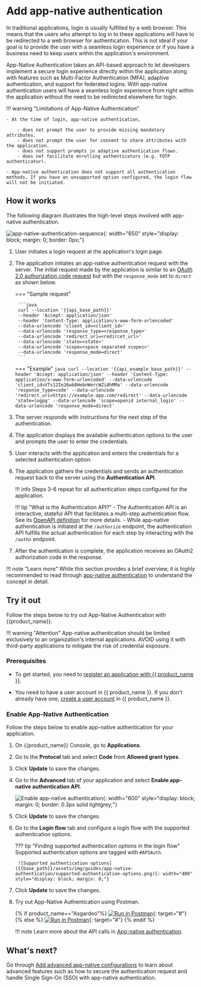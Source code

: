 # Add app-native authentication

In traditional applications, login is usually fulfilled by a web browser. This means that the users who attempt to log in to these applications will have to be redirected to a web browser for authentication. This is not ideal if your goal is to provide the user with a seamless login experience or if you have a business need to keep users within the application's environment.

App-Native Authentication takes an API-based approach to let developers implement a secure login experience directly within the application along with features such as Multi-Factor Authentication (MFA), adaptive authentication, and support for federated logins. With app-native authentication users will have a seamless login experience from right within the application without the need to be redirected elsewhere for login.


!!! warning "Limitations of App-Native Authentication"

    - At the time of login, app-native authentication,

        - does not prompt the user to provide missing mandatory attributes. 
        - does not prompt the user for consent to share attributes with the application.
	    - does not support prompts in adaptive authentication flows.
        - does not facilitate enrolling authenticators (e.g. TOTP authenticator).

	- App-native authentication does not support all authentication methods. If you have an unsupported option configured, the login flow will not be initiated.
	

## How it works

The following diagram illustrates the high-level steps involved with app-native authentication.

![app-native-authentication-sequence]({{base_path}}/assets/img/guides/app-native-authentication/app-native-authentication-sequence.png){: width="650" style="display: block; margin: 0; border: 0px;"}


1. User initiates a login request at the application's login page.
2. The application initiates an app-native authentication request with the server. The initial request made by the application is similar to an [OAuth 2.0 authorization code request]({{base_path}}/guides/authentication/oidc/implement-auth-code/) but with the `response_mode` set to `direct` as shown below.

    === "Sample request"
    
        ```java
        curl --location '{{api_base_path}}'
        --header 'Accept: application/json'
        --header 'Content-Type: application/x-www-form-urlencoded'
        --data-urlencode 'client_id=<client_id>'
        --data-urlencode 'response_type=<response_type>'
        --data-urlencode 'redirect_uri=<redircet_url>'
        --data-urlencode 'state=<state>'
        --data-urlencode 'scope=<space separated scopes>'
        --data-urlencode 'response_mode=direct'
        ```
    
    === "Example"
        ```java
        curl --location '{{api_example_base_path}}'
        --header 'Accept: application/json'
        --header 'Content-Type: application/x-www-form-urlencoded'
        --data-urlencode 'client_id=VTs12Ie26wb8HebnWercWZiAhMMa'
        --data-urlencode 'response_type=code'
        --data-urlencode 'redirect_uri=https://example-app.com/redirect'
        --data-urlencode 'state=logpg'
        --data-urlencode 'scope=openid internal_login'
        --data-urlencode 'response_mode=direct'
        ```

3. The server responds with instructions for the next step of the authentication.
4. The application displays the available authentication options to the user and prompts the user to enter the credentials.
5. User interacts with the application and enters the credentials for a selected authentication option.
6. The application gathers the credentials and sends an authentication request back to the server using the **Authentication API**.

    !!! info
        Steps 3-6 repeat for all authentication steps configured for the application.

    !!! tip "What is the Authentication API?"
        - The Authentication API is an interactive, stateful API that facilitates a multi-step authentication flow. See its [OpenAPI definition]({{base_path}}/apis/app-native-authentication-api/) for more details.
        - While app-native authentication is initiated at the `/authorize` endpoint, the authentication API fulfills the actual authentication for each step by interacting with the `/authn` endpoint. 

7. After the authentication is complete, the application receives an OAuth2 authorization code in the response.

!!! note "Learn more"
    While this section provides a brief overview, it is highly recommended to read through [app-native authentication]({{base_path}}/references/app-native-authentication) to understand the concept in detail.


## Try it out
Follow the steps below to try out App-Native Authentication with {{product_name}}.

!!! warning "Attention"
    App-native authentication should be limited exclusively to an organization's internal applications. AVOID using it with third-party applications to mitigate the risk of credential exposure.

### Prerequisites

- To get started, you need to [register an application with {{ product_name }}]({{base_path}}/guides/applications/).

- You need to have a user account in {{ product_name }}. If you don't already have one, [create a user account]({{base_path}}/guides/users/manage-users/#onboard-a-user) in {{ product_name }}.

### Enable App-Native Authentication

Follow the steps below to enable app-native authentication for your application.

1. On {{product_name}} Console, go to **Applications**.

2. Go to the **Protocol** tab and select **Code** from **Allowed grant types**.

3. Click **Update** to save the changes.

4. Go to the **Advanced** tab of your application and select **Enable app-native authentication API**.

    ![Enable app-native authentication]({{base_path}}/assets/img/guides/app-native-authentication/enable-app-native-authentication.png){: width="600" style="display: block; margin: 0; border: 0.3px solid lightgrey;"}

5. Click **Update** to save the changes.

6. Go to the **Login flow** tab and configure a login flow with the supported authentication options.

    ??? tip "Finding supported authentication options in the login flow"
        Supported authentication options are tagged with `#APIAuth`.

        ![Supported authentication options]({{base_path}}/assets/img/guides/app-native-authentication/supported-authentication-options.png){: width="400" style="display: block; margin: 0;"}

7. Click **Update** to save the changes.

8. Try out App-Native Authentication using Postman.

    {% if product_name=="Asgardeo"%}
    [![Run in Postman](https://run.pstmn.io/button.svg)](https://app.getpostman.com/run-collection/8657284-83f51f64-fe45-4ca4-88b0-f670562d6b44){: target="#"}
    {% else %}
    [![Run in Postman](https://run.pstmn.io/button.svg)](https://app.getpostman.com/run-collection/8657284-8d164672-61aa-4326-bc5e-30314c49f6d0){: target="#"}
    {% endif %}

    !!! note
        Learn more about the API calls in [App-native authentication]({{base_path}}/references/app-native-authentication/).

## What's next?

Go through [Add advanced app-native configurations]({{base_path}}/guides/authentication/app-native-authentication/add-advanced-configurations/) to learn about advanced features such as how to secure the authentication request and handle Single Sign-On (SSO) with app-native authentication.